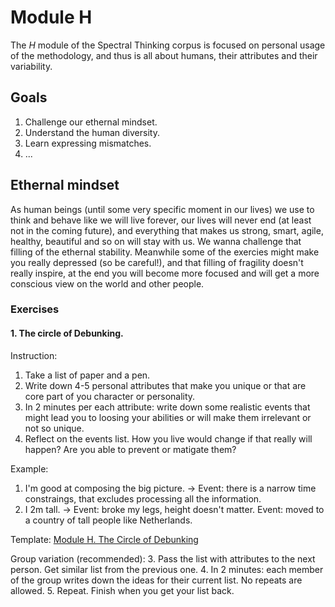 # Module H

The *H* module of the Spectral Thinking corpus is focused on personal usage of the methodology, and thus is all about humans, their attributes and their variability.

## Goals

1. Challenge our ethernal mindset. 
2. Understand the human diversity.
3. Learn expressing mismatches.
4. ...

## Ethernal mindset
As human beings (until some very specific moment in our lives) we use to think and behave like we will live forever, our lives will never end (at least not in the coming future), and everything that makes us strong, smart, agile, healthy, beautiful and so on will stay with us. We wanna challenge that filling of the ethernal stability. Meanwhile some of the exercies might make you really depressed (so be careful!), and that filling of fragility doesn't really inspire, at the end you will become more focused and will get a more conscious view on the world and other people.

### Exercises

#### 1. The circle of Debunking.

Instruction:

1. Take a list of paper and a pen. 
2. Write down 4-5 personal attributes that make you unique or that are core part of you character or personality.
3. In 2 minutes per each attribute: write down some realistic events that might lead you to loosing your abilities or will make them irrelevant or not so unique.
4. Reflect on the events list. How you live would change if that really will happen? Are you able to prevent or matigate them?

Example:

1. I'm good at composing the big picture. -> Event: there is a narrow time constraings, that excludes processing all the information.
2. I 2m tall. -> Event: broke my legs, height doesn't matter. Event: moved to a country of tall people like Netherlands.

Template: [Module H. The Circle of Debunking]("https://github.com/humanspectrum/spectralthinking/blob/master/module%20h/en-us/Spectral%20Thinking%20-%20Module%20H.%20The%20Circle%20of%20Debunking.en-us.pdf")

Group variation (recommended): 
3. Pass the list with attributes to the next person. Get similar list from the previous one.
4. In 2 minutes: each member of the group writes down the ideas for their current list. No repeats are allowed.
5. Repeat. Finish when you get your list back.

